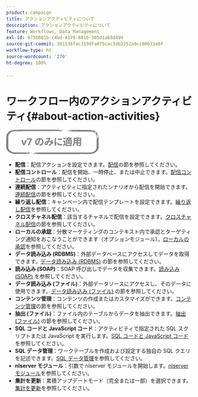 ```yaml
---
product: campaign
title: アクションアクティビティについて
description: アクションアクティビティについて
feature: Workflows, Data Management
exl-id: 8758601b-c4bd-4179-8816-305d1a68d499
source-git-commit: 381538fac319dfa075cac3db2252a9cc80b31e0f
workflow-type: ht
source-wordcount: '270'
ht-degree: 100%

---
```


# ワークフロー内のアクションアクティビティ{#about-action-activities}

![](../../assets/v7-only.svg)

* **配信**：配信アクションを設定できます。[配信](delivery.md)の節を参照してください。
* **配信コントロール**：配信を開始、一時停止、または中止できます。[配信コントロール](delivery-control.md)の節を参照してください。
* **連続配信**：アクティビティに指定されたシナリオから配信を開始できます。[連続配信](continuous-delivery.md)の節を参照してください。
* **繰り返し配信**：キャンペーン内で配信テンプレートを設定できます。[繰り返し配信](recurring-delivery.md)を参照してください。
* **クロスチャネル配信**：該当するチャネルで配信を設定できます。[クロスチャネル配信](cross-channel-deliveries.md)の節を参照してください。
* **ローカルの承認**：分散マーケティングのコンテキスト内で承認とターゲティング通知をおこなうことができます（オプションモジュール）。[ローカルの承認](local-approval.md)を参照してください。
* **データ読み込み (RDBMS)**：外部データベースにアクセスしてデータを取得できます。[データ読み込み (RDBMS)](data-loading--rdbms-.md) の節を参照してください。
* **読み込み (SOAP)**：SOAP 呼び出しでデータを収集できます。[読み込み (SOAP)](loading--soap-.md) を参照してください。
* **データ読み込み (ファイル)**：外部データソースにアクセスし、そのデータに使用できます。[データ読み込み (ファイル)](data-loading--file-.md) の節を参照してください。
* **コンテンツ管理**：コンテンツの作成またはカスタマイズができます。[コンテンツ管理](content-management.md)の節を参照してください。
* **抽出 (ファイル)**：ファイル内のテーブルからデータを抽出できます。[抽出 (ファイル)](extraction--file-.md) の節を参照してください。
* **SQL コードと JavaScript コード**：アクティビティで指定された SQL スクリプトまたは JavaScript を実行します。[SQL コードと JavaScript コード](sql-code-and-javascript-code.md)を参照してください。
* **SQL データ管理**：ワークテーブルを作成および設定する独自の SQL クエリを記述できます。[SQL データ管理](sql-data-management.md)を参照してください。
* **nlserver モジュール**：引数で nlserver モジュールを開始します。[nlserver モジュール](nlserver-module.md)を参照してください。
* **集計を更新**：累積アップデートモード（完全または一部）を選択できます。[集計を更新](update-aggregate.md)を参照してください。
